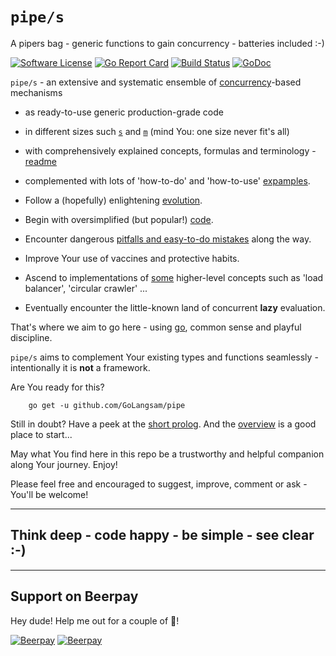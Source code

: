 # `pipe/s`
A pipers bag - generic functions to gain concurrency - batteries included :-)

[![Software License](https://img.shields.io/badge/license-MIT-brightgreen.svg?style=flat-square)](LICENSE.md)
[![Go Report Card](https://goreportcard.com/badge/github.com/GoLangsam/pipe)](https://goreportcard.com/report/github.com/GoLangsam/pipe)
[![Build Status](https://travis-ci.org/GoLangsam/pipe.svg?branch=master)](https://travis-ci.org/GoLangsam/pipe)
[![GoDoc](https://godoc.org/github.com/GoLangsam/pipe?status.svg)](https://godoc.org/github.com/GoLangsam/pipe)

`pipe/s` - an extensive and systematic ensemble of [concurrency](readme/adverts.md)-based mechanisms

- as ready-to-use generic production-grade code
- in different sizes such [`s`](s/) and [`m`](m/) (mind You: one size never fit's all)
- with comprehensively explained concepts, formulas and terminology - [readme](readme/)
- complemented with lots of 'how-to-do' and 'how-to-use' [expamples](expamples/).

- Follow a (hopefully) enlightening [evolution](readme/evolve.md).
- Begin with oversimplified (but popular!) [code](readme/in-the-wild.md).
- Encounter dangerous [pitfalls and easy-to-do mistakes](readme/pitfalls.md) along the way.
- Improve Your use of vaccines and protective habits.
- Ascend to implementations of [some](any/) higher-level concepts such as 'load balancer', 'circular crawler' ...
- Eventually encounter the little-known land of concurrent **lazy** evaluation.

That's where we aim to go here - using [go](https.//golang.org/ "golang.org"), common sense and playful discipline.

`pipe/s` aims to complement Your existing types and functions seamlessly - intentionally it is **not** a framework.

Are You ready for this?

```
    go get -u github.com/GoLangsam/pipe
```

Still in doubt? Have a peek at the [short prolog](readme/prolog.md).
And the [overview](readme/overview.md) is a good place to start...

May what You find here in this repo be a trustworthy and helpful companion along Your journey. Enjoy!

Please feel free and encouraged to suggest, improve, comment or ask - You'll be welcome!

---
## Think deep - code happy - be simple - see clear :-)

---
## Support on Beerpay
Hey dude! Help me out for a couple of :beers:!

[![Beerpay](https://beerpay.io/GoLangsam/pipe/badge.svg?style=beer-square)](https://beerpay.io/GoLangsam/pipe)  [![Beerpay](https://beerpay.io/GoLangsam/pipe/make-wish.svg?style=flat-square)](https://beerpay.io/GoLangsam/pipe?focus=wish)